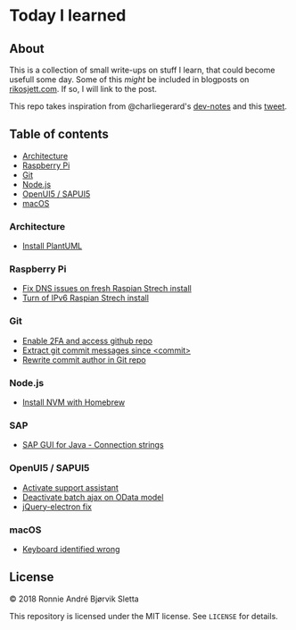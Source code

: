 # Today I learned
## About
This is a collection of small write-ups on stuff I learn, that could become usefull some day. Some of this *might* be included in blogposts on [rikosjett.com](https://www.rikosjett.com). If so, I will link to the post.

This repo takes inspiration from @charliegerard's [dev-notes](https://github.com/charliegerard/dev-notes) and this [tweet](https://twitter.com/devdevcharlie/status/1019343097749168128). 

## Table of contents
* [Architecture](#Architecture)
* [Raspberry Pi](#Raspberry-Pi)
* [Git](#Git)
* [Node.js](#Node.js)
* [OpenUI5 / SAPUI5](#OpenUI5-/-SAPUI5)
* [macOS](#macOS)

### Architecture
* [Install PlantUML](Architecture/install-plantuml.md)

### Raspberry Pi
* [Fix DNS issues on fresh Raspian Strech install](RPi/fix-dns-issues-raspian.md)
* [Turn of IPv6 Raspian Strech install](RPi/turn-of-ipv6.md)

### Git
* [Enable 2FA and access github repo](Git/github-2fa.md)
* [Extract git commit messages since &lt;commit&gt;](Git/extract-commit-msg.md)
* [Rewrite commit author in Git repo](Git/rewrite-commit-author.md)

### Node.js
* [Install NVM with Homebrew](Nodejs/install-nvm.md)

### SAP
* [SAP GUI for Java - Connection strings](SAP/sapgui_java_constring.md)

### OpenUI5 / SAPUI5
* [Activate support assistant](UI5/activate-support-assistant.md)
* [Deactivate batch ajax on OData model](UI5/deactivate-batch.md)
* [jQuery-electron fix](UI5/jquery-electron-fix.md)

### macOS
* [Keyboard identified wrong](macOS/wrong-keyboard-ident.md)

## License

© 2018 Ronnie André Bjørvik Sletta

This repository is licensed under the MIT license. See ```LICENSE``` for details.
